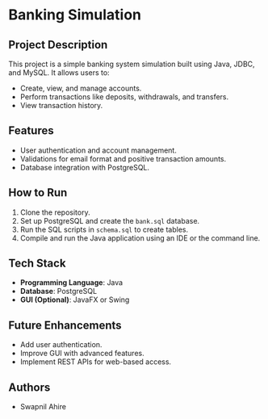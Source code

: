 # Banking Simulation

## Project Description
This project is a simple banking system simulation built using Java, JDBC, and MySQL. It allows users to:
- Create, view, and manage accounts.
- Perform transactions like deposits, withdrawals, and transfers.
- View transaction history.

## Features
- User authentication and account management.
- Validations for email format and positive transaction amounts.
- Database integration with PostgreSQL.

## How to Run
1. Clone the repository.
2. Set up PostgreSQL and create the `bank.sql` database.
3. Run the SQL scripts in `schema.sql` to create tables.
4. Compile and run the Java application using an IDE or the command line.

## Tech Stack
- **Programming Language**: Java
- **Database**: PostgreSQL
- **GUI (Optional)**: JavaFX or Swing

## Future Enhancements
- Add user authentication.
- Improve GUI with advanced features.
- Implement REST APIs for web-based access.


## Authors
- Swapnil Ahire
